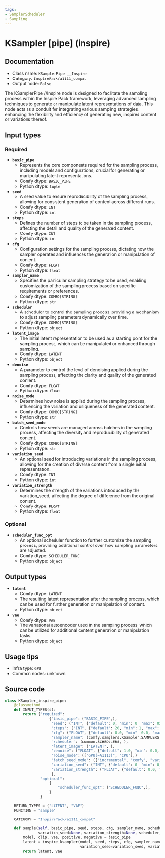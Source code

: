 ```yaml
---
tags:
- SamplerScheduler
- Sampling
---
```


# KSampler [pipe] (inspire)
## Documentation
- Class name: `KSamplerPipe __Inspire`
- Category: `InspirePack/a1111_compat`
- Output node: `False`

The KSamplerPipe //Inspire node is designed to facilitate the sampling process within the Inspire Pack framework, leveraging advanced sampling techniques to generate or manipulate latent representations of data. This node acts as a conduit for integrating various sampling strategies, enhancing the flexibility and efficiency of generating new, inspired content or variations thereof.
## Input types
### Required
- **`basic_pipe`**
    - Represents the core components required for the sampling process, including models and configurations, crucial for generating or manipulating latent representations.
    - Comfy dtype: `BASIC_PIPE`
    - Python dtype: `tuple`
- **`seed`**
    - A seed value to ensure reproducibility of the sampling process, allowing for consistent generation of content across different runs.
    - Comfy dtype: `INT`
    - Python dtype: `int`
- **`steps`**
    - Defines the number of steps to be taken in the sampling process, affecting the detail and quality of the generated content.
    - Comfy dtype: `INT`
    - Python dtype: `int`
- **`cfg`**
    - Configuration settings for the sampling process, dictating how the sampler operates and influences the generation or manipulation of content.
    - Comfy dtype: `FLOAT`
    - Python dtype: `float`
- **`sampler_name`**
    - Specifies the particular sampling strategy to be used, enabling customization of the sampling process based on specific requirements or preferences.
    - Comfy dtype: `COMBO[STRING]`
    - Python dtype: `str`
- **`scheduler`**
    - A scheduler to control the sampling process, providing a mechanism to adjust sampling parameters dynamically over time.
    - Comfy dtype: `COMBO[STRING]`
    - Python dtype: `object`
- **`latent_image`**
    - The initial latent representation to be used as a starting point for the sampling process, which can be manipulated or enhanced through sampling.
    - Comfy dtype: `LATENT`
    - Python dtype: `object`
- **`denoise`**
    - A parameter to control the level of denoising applied during the sampling process, affecting the clarity and quality of the generated content.
    - Comfy dtype: `FLOAT`
    - Python dtype: `float`
- **`noise_mode`**
    - Determines how noise is applied during the sampling process, influencing the variation and uniqueness of the generated content.
    - Comfy dtype: `COMBO[STRING]`
    - Python dtype: `str`
- **`batch_seed_mode`**
    - Controls how seeds are managed across batches in the sampling process, affecting the diversity and reproducibility of generated content.
    - Comfy dtype: `COMBO[STRING]`
    - Python dtype: `str`
- **`variation_seed`**
    - An optional seed for introducing variations in the sampling process, allowing for the creation of diverse content from a single initial representation.
    - Comfy dtype: `INT`
    - Python dtype: `int`
- **`variation_strength`**
    - Determines the strength of the variations introduced by the variation_seed, affecting the degree of difference from the original content.
    - Comfy dtype: `FLOAT`
    - Python dtype: `float`
### Optional
- **`scheduler_func_opt`**
    - An optional scheduler function to further customize the sampling process, providing additional control over how sampling parameters are adjusted.
    - Comfy dtype: `SCHEDULER_FUNC`
    - Python dtype: `object`
## Output types
- **`latent`**
    - Comfy dtype: `LATENT`
    - The resulting latent representation after the sampling process, which can be used for further generation or manipulation of content.
    - Python dtype: `object`
- **`vae`**
    - Comfy dtype: `VAE`
    - The variational autoencoder used in the sampling process, which can be utilized for additional content generation or manipulation tasks.
    - Python dtype: `object`
## Usage tips
- Infra type: `GPU`
- Common nodes: unknown


## Source code
```python
class KSampler_inspire_pipe:
    @classmethod
    def INPUT_TYPES(s):
        return {"required":
                    {"basic_pipe": ("BASIC_PIPE",),
                     "seed": ("INT", {"default": 0, "min": 0, "max": 0xffffffffffffffff}),
                     "steps": ("INT", {"default": 20, "min": 1, "max": 10000}),
                     "cfg": ("FLOAT", {"default": 8.0, "min": 0.0, "max": 100.0}),
                     "sampler_name": (comfy.samplers.KSampler.SAMPLERS, ),
                     "scheduler": (common.SCHEDULERS, ),
                     "latent_image": ("LATENT", ),
                     "denoise": ("FLOAT", {"default": 1.0, "min": 0.0, "max": 1.0, "step": 0.01}),
                     "noise_mode": (["GPU(=A1111)", "CPU"],),
                     "batch_seed_mode": (["incremental", "comfy", "variation str inc:0.01", "variation str inc:0.05"],),
                     "variation_seed": ("INT", {"default": 0, "min": 0, "max": 0xffffffffffffffff}),
                     "variation_strength": ("FLOAT", {"default": 0.0, "min": 0.0, "max": 1.0, "step": 0.01}),
                     },
                "optional":
                    {
                        "scheduler_func_opt": ("SCHEDULER_FUNC",),
                    }
                }

    RETURN_TYPES = ("LATENT", "VAE")
    FUNCTION = "sample"

    CATEGORY = "InspirePack/a1111_compat"

    def sample(self, basic_pipe, seed, steps, cfg, sampler_name, scheduler, latent_image, denoise, noise_mode, batch_seed_mode="comfy",
               variation_seed=None, variation_strength=None, scheduler_func_opt=None):
        model, clip, vae, positive, negative = basic_pipe
        latent = inspire_ksampler(model, seed, steps, cfg, sampler_name, scheduler, positive, negative, latent_image, denoise, noise_mode, incremental_seed_mode=batch_seed_mode,
                                  variation_seed=variation_seed, variation_strength=variation_strength, scheduler_func=scheduler_func_opt)[0]
        return latent, vae

```
